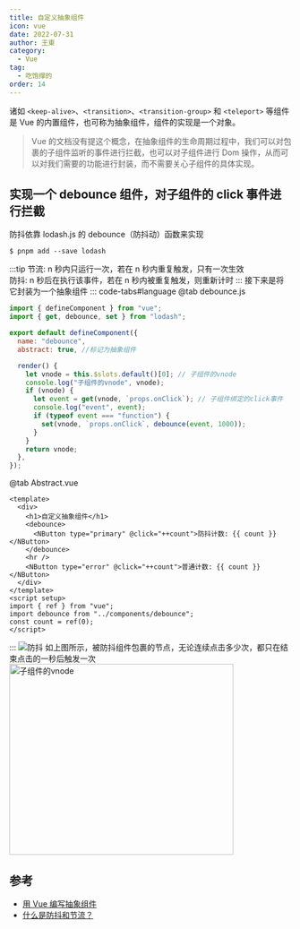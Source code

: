 ```yaml
---
title: 自定义抽象组件
icon: vue
date: 2022-07-31
author: 王東
category:
  - Vue
tag:
  - 吃饱撑的
order: 14
---
```


诸如 `<keep-alive>`、`<transition>`、`<transition-group>` 和 `<teleport>` 等组件是 Vue 的内置组件，也可称为抽象组件，组件的实现是一个对象。

> Vue 的文档没有提这个概念，在抽象组件的生命周期过程中，我们可以对包裹的子组件监听的事件进行拦截，也可以对子组件进行 Dom 操作，从而可以对我们需要的功能进行封装，而不需要关心子组件的具体实现。

## 实现一个 debounce 组件，对子组件的 click 事件进行拦截

防抖依靠 lodash.js 的 debounce（防抖动）函数来实现

```
$ pnpm add --save lodash
```

:::tip
节流: n 秒内只运行一次，若在 n 秒内重复触发，只有一次生效  
防抖: n 秒后在执行该事件，若在 n 秒内被重复触发，则重新计时
:::
接下来是将它封装为一个抽象组件
::: code-tabs#language
@tab debounce.js

```js
import { defineComponent } from "vue";
import { get, debounce, set } from "lodash";

export default defineComponent({
  name: "debounce",
  abstract: true, //标记为抽象组件

  render() {
    let vnode = this.$slots.default()[0]; // 子组件的vnode
    console.log("子组件的vnode", vnode);
    if (vnode) {
      let event = get(vnode, `props.onClick`); // 子组件绑定的click事件
      console.log("event", event);
      if (typeof event === "function") {
        set(vnode, `props.onClick`, debounce(event, 1000));
      }
    }
    return vnode;
  },
});
```

@tab Abstract.vue

```vue
<template>
  <div>
    <h1>自定义抽象组件</h1>
    <debounce>
      <NButton type="primary" @click="++count">防抖计数: {{ count }}</NButton>
    </debounce>
    <hr />
    <NButton type="error" @click="++count">普通计数: {{ count }}</NButton>
  </div>
</template>
<script setup>
import { ref } from "vue";
import debounce from "../components/debounce";
const count = ref(0);
</script>
```

:::
![防抖](https://riddler.oss-cn-shanghai.aliyuncs.com/blog/debounce.gif)
如上图所示，被防抖组件包裹的节点，无论连续点击多少次，都只在结束点击的一秒后触发一次
<img
  src="https://riddler.oss-cn-shanghai.aliyuncs.com/blog/20220731175122.png"
  alt="子组件的vnode"
  width="400"
  height="341"
/>

## 参考

- [用 Vue 编写抽象组件](https://juejin.cn/post/6844903838470635528)
- [什么是防抖和节流？](https://vue3js.cn/interview/JavaScript/debounce_throttle.html#%E9%9D%A2%E8%AF%95%E5%AE%98-%E4%BB%80%E4%B9%88%E6%98%AF%E9%98%B2%E6%8A%96%E5%92%8C%E8%8A%82%E6%B5%81-%E6%9C%89%E4%BB%80%E4%B9%88%E5%8C%BA%E5%88%AB-%E5%A6%82%E4%BD%95%E5%AE%9E%E7%8E%B0)
